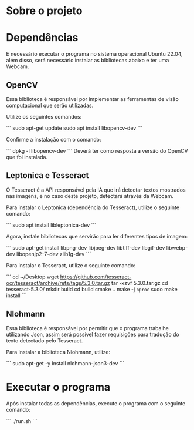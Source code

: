 # Sobre o projeto

# Dependências

É necessário executar o programa no sistema operacional Ubuntu 22.04, além disso, será necessário instalar as bibliotecas abaixo e ter uma Webcam.

## OpenCV
Essa biblioteca é responsável por implementar as ferramentas de visão computacional que serão utilizadas.

Utilize os seguintes comandos:

´´´
sudo apt-get update
sudo apt install libopencv-dev
´´´

Confirme a instalação com o comando:

´´´
dpkg -l libopencv-dev
´´´
Deverá ter como resposta a versão do OpenCV que foi instalada.

## Leptonica e Tesseract
O Tesseract é a API responsável pela IA que irá detectar textos mostrados nas imagens, e no caso deste projeto, detectará através da Webcam.

Para instalar o Leptonica (dependência do Tesseract), utilize o seguinte comando:

´´´
sudo apt install libleptonica-dev
´´´

Agora, instale bibliotecas que servirão para ler diferentes tipos de imagem:

´´´
sudo apt-get install libpng-dev libjpeg-dev libtiff-dev libgif-dev libwebp-dev libopenjp2-7-dev zlib1g-dev
´´´

Para instalar o Tesseract, utilize o seguinte comando:

´´´
cd ~/Desktop
wget https://github.com/tesseract-ocr/tesseract/archive/refs/tags/5.3.0.tar.gz
tar -xzvf 5.3.0.tar.gz 
cd tesseract-5.3.0/
mkdir build
cd build
cmake ..
make -j `nproc`
sudo make install
´´´

## Nlohmann
Essa biblioteca é responsável por permitir que o programa trabalhe utilizando Json, assim será possível fazer requisições para tradução do texto detectado pelo Tesseract.

Para instalar a biblioteca Nlohmann, utilize:

´´´
sudo apt-get -y install nlohmann-json3-dev
´´´
# Executar o programa

Após instalar todas as dependências, execute o programa com o seguinte comando:

´´´
./run.sh
´´´
